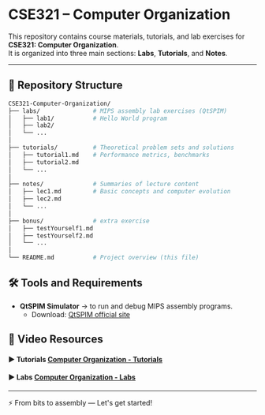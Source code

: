 # CSE321 – Computer Organization  

This repository contains course materials, tutorials, and lab exercises for **CSE321: Computer Organization**.  
It is organized into three main sections: **Labs**, **Tutorials**, and **Notes**.  

---

## 📂 Repository Structure  

```bash
CSE321-Computer-Organization/
├── labs/               # MIPS assembly lab exercises (QtSPIM)
│   ├── lab1/           # Hello World program
│   ├── lab2/
│   └── ...
│
├── tutorials/          # Theoretical problem sets and solutions
│   ├── tutorial1.md    # Performance metrics, benchmarks
│   ├── tutorial2.md
│   └── ...
│
├── notes/              # Summaries of lecture content
│   ├── lec1.md         # Basic concepts and computer evolution
│   ├── lec2.md
│   └── ...
│
├── bonus/              # extra exercise
│   ├── testYourself1.md
│   ├── testYourself2.md
│   └── ...
│
└── README.md           # Project overview (this file)
```

## 🛠️ Tools and Requirements  

- **QtSPIM Simulator** → to run and debug MIPS assembly programs.  
  - Download: [QtSPIM official site](https://spimsimulator.sourceforge.net/)  


## 🎥 Video Resources

#### ▶️ Tutorials [Computer Organization - Tutorials](https://www.youtube.com/playlist?list=PLr7yHqGd2MWBGvw1pJ6UOKhYPxwTrviL-)

#### ▶️ Labs [Computer Organization - Labs](https://www.youtube.com/playlist?list=PLr7yHqGd2MWCuMy-stzmBUA-J31m61NO_)

---
⚡ From bits to assembly — Let's get started!
